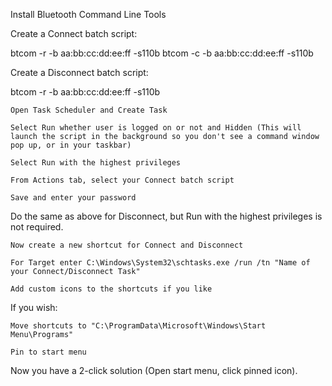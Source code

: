 Install Bluetooth Command Line Tools

Create a Connect batch script:

btcom -r -b aa:bb:cc:dd:ee:ff -s110b
btcom -c -b aa:bb:cc:dd:ee:ff -s110b

Create a Disconnect batch script:

btcom -r -b aa:bb:cc:dd:ee:ff -s110b

    Open Task Scheduler and Create Task

    Select Run whether user is logged on or not and Hidden (This will launch the script in the background so you don't see a command window pop up, or in your taskbar)

    Select Run with the highest privileges

    From Actions tab, select your Connect batch script

    Save and enter your password

Do the same as above for Disconnect, but Run with the highest privileges is not required.

    Now create a new shortcut for Connect and Disconnect

    For Target enter C:\Windows\System32\schtasks.exe /run /tn "Name of your Connect/Disconnect Task"

    Add custom icons to the shortcuts if you like

If you wish:

    Move shortcuts to "C:\ProgramData\Microsoft\Windows\Start Menu\Programs"

    Pin to start menu

Now you have a 2-click solution (Open start menu, click pinned icon).
